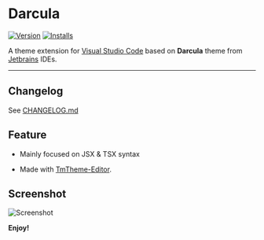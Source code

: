 # Darcula

[![Version](http://vsmarketplacebadge.apphb.com/version/rokoroku.vscode-theme-darcula.svg)](https://marketplace.visualstudio.com/items?itemName=robertohuertasm.vscode-icons)
[![Installs](http://vsmarketplacebadge.apphb.com/installs/rokoroku.vscode-theme-darcula.svg)](https://marketplace.visualstudio.com/items?itemName=robertohuertasm.vscode-icons)

A theme extension for [Visual Studio Code](https://code.visualstudio.com) based on **Darcula** theme from [Jetbrains](https://www.jetbrains.com) IDEs.

---

## Changelog

See [CHANGELOG.md](./CHANGELOG.md)

## Feature

- Mainly focused on JSX & TSX syntax

- Made with [TmTheme-Editor](http://tmtheme-editor.herokuapp.com).


## Screenshot

![Screenshot](https://github.com/rokoroku/vscode-theme-darcula/raw/master/screenshot.png)

**Enjoy!**